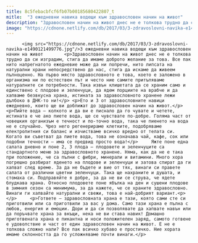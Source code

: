 ```yaml
---
title: 8c5febacbfcf6fb07b00185680422807_t
mitle:  "3 ежедневни навика водещи към здравословен начин на живот"
description: "Здравословен начин на живот днес не е толкова трудно да си изградим, стига да имаме доброто желание за това. Все пак нито напрегнатото ежедневие може да ни попречи, нито липсата на натурални храни непосредствено до нас, стига да искаме да живеем пълноценно. На първо място здравословното е това, което е заложено в организма ни по …"
image: "https://cdnone.netlify.com/db/2017/03/3-zdravoslovni-navika-e1490121499776.jpg"
---
```


          <img src="https://cdnone.netlify.com/db/2017/03/3-zdravoslovni-navika-e1490121499776.jpg"/>3 ежедневни навика водещи към здравословен начин на живот        <p>Здравословен начин на живот днес не е толкова трудно да си изградим, стига да имаме доброто желание за това. Все пак нито напрегнатото ежедневие може да ни попречи, нито липсата на натурални храни непосредствено до нас, стига да искаме да живеем пълноценно. На първо място здравословното е това, което е заложено в организма ни по естествен път и често ние самите притъпяваме натуралните си потребности. Така извън клишетата да се храним само и единствено с плодове и зеленчуци, да ядем порциите на врабче и да хапваме безвкусна храна, истината за здравословното хранене лежи дълбоко в ДНК-то ни!</p> <p>Ето и 3 от здравословните навици ежедневно, които ще ви доближат до здравословен начин на живот.</p> <p>Пийте вода – колкото и да ви е писнало да го чувате и четете, истината е че ако пиете вода, ще се чувствате по-добре. Голяма част от човешкия организъм е течност и по-точно вода, така че пиенето на вода не е случайно. Чрез него регенерираме клетките, подобряваме електролитния си баланс и изчистваме всичко вредно от телата си. Когато ви съветват да пиете вода, това не означава чай, кафе, сок или подобни течности – има се предвид просто вода!</p>     Яжте поне една салата дневно и поне 2, 3 плода – плодовете и зеленчуците са стандартното меню за здравословното хранене. Няма, как да не е така при положение, че са пълни с фибри, минерали и витамини. Много хора погрешно разбират яденето на плодове и зеленчуци и затова спират да ги хапват след време. За да не бъдете и вие от тях, винаги си правете салата от различни цветни зеленчуци. Така ще нахраните и душата, и стомаха си. Подправяйте я добре, за да не ви се струва, че ядете блудкава храна. Относно плодовете поне ябълка на ден и сушени плодове в зимния сезон са минимума, за да кажете, че се храните здравословно. Винаги ги хапвайте натурални и свежи, това е най-добрият вариант.<p></p>     <p>Гответе – здравословната храна е тази, която сами сте си приготвили или са приготвили за вас у дома. Само тази храна е пълна с любов, енергия и емоции. Дори и да си позволявате да хапвате навън или да поръчвате храна за вкъщи, нека не ви става навик! Домашно приготвената храна е пикантна и носи положителен заряд, самото готвене е удоволствие и част от един здравословен начин на живот. Е не е толкова сложно нали? Все пак всичко хубаво е простичко. Ние хората имаме склонността да го усложняваме почти винаги.</p>        
